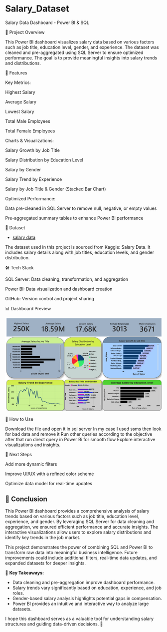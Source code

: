 # Salary_Dataset
Salary Data Dashboard - Power BI & SQL

📌 Project Overview

This Power BI dashboard visualizes salary data based on various factors such as job title, education level, gender, and experience. The dataset was cleaned and pre-aggregated using SQL Server to ensure optimized performance. The goal is to provide meaningful insights into salary trends and distributions.

🎯 Features

Key Metrics:

Highest Salary

Average Salary

Lowest Salary

Total Male Employees

Total Female Employees

Charts & Visualizations:

Salary Growth by Job Title

Salary Distribution by Education Level

Salary by Gender

Salary Trend by Experience

Salary by Job Title & Gender (Stacked Bar Chart)

Optimized Performance:

Data pre-cleaned in SQL Server to remove null, negative, or empty values

Pre-aggregated summary tables to enhance Power BI performance

📂 Dataset 
- <a href="https://www.kaggle.com/datasets/mohithsairamreddy/salary-data">salary data </a>

The dataset used in this project is sourced from Kaggle: Salary Data. It includes salary details along with job titles, education levels, and gender distribution.

🛠️ Tech Stack

SQL Server: Data cleaning, transformation, and aggregation

Power BI: Data visualization and dashboard creation

GitHub: Version control and project sharing

📊 Dashboard Preview

![Salary Dashboard](https://raw.githubusercontent.com/Jaswinder-spec/salary_dataset/refs/heads/main/Screenshot%202025-03-20%20174756.png)


🚀 How to Use

Download the file and open it in sql server In my case I used ssms then look for bad data and remove it 
Run other queries according to the objective after that run direct query in Power Bi for smooth flow
Explore interactive visualizations and insights.

📌 Next Steps

Add more dynamic filters

Improve UI/UX with a refined color scheme

Optimize data model for real-time updates
## 📌 Conclusion  

This Power BI dashboard provides a comprehensive analysis of salary trends based on various factors such as job title, education level, experience, and gender. By leveraging SQL Server for data cleaning and aggregation, we ensured efficient performance and accurate insights. The interactive visualizations allow users to explore salary distributions and identify key trends in the job market.  

This project demonstrates the power of combining SQL and Power BI to transform raw data into meaningful business intelligence. Future improvements could include additional filters, real-time data updates, and expanded datasets for deeper insights.  

🔹 **Key Takeaways:**  
- Data cleaning and pre-aggregation improve dashboard performance.  
- Salary trends vary significantly based on education, experience, and job roles.  
- Gender-based salary analysis highlights potential gaps in compensation.  
- Power BI provides an intuitive and interactive way to analyze large datasets.  

I hope this dashboard serves as a valuable tool for understanding salary structures and guiding data-driven decisions. 🚀  


 
 

